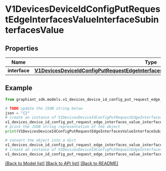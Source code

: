 # V1DevicesDeviceIdConfigPutRequestEdgeInterfacesValueInterfaceSubinterfacesValue


## Properties

Name | Type | Description | Notes
------------ | ------------- | ------------- | -------------
**interface** | [**V1DevicesDeviceIdConfigPutRequestEdgeInterfacesValueInterfaceSubinterfacesValueInterface**](V1DevicesDeviceIdConfigPutRequestEdgeInterfacesValueInterfaceSubinterfacesValueInterface.md) |  | [optional] 

## Example

```python
from graphiant_sdk.models.v1_devices_device_id_config_put_request_edge_interfaces_value_interface_subinterfaces_value import V1DevicesDeviceIdConfigPutRequestEdgeInterfacesValueInterfaceSubinterfacesValue

# TODO update the JSON string below
json = "{}"
# create an instance of V1DevicesDeviceIdConfigPutRequestEdgeInterfacesValueInterfaceSubinterfacesValue from a JSON string
v1_devices_device_id_config_put_request_edge_interfaces_value_interface_subinterfaces_value_instance = V1DevicesDeviceIdConfigPutRequestEdgeInterfacesValueInterfaceSubinterfacesValue.from_json(json)
# print the JSON string representation of the object
print(V1DevicesDeviceIdConfigPutRequestEdgeInterfacesValueInterfaceSubinterfacesValue.to_json())

# convert the object into a dict
v1_devices_device_id_config_put_request_edge_interfaces_value_interface_subinterfaces_value_dict = v1_devices_device_id_config_put_request_edge_interfaces_value_interface_subinterfaces_value_instance.to_dict()
# create an instance of V1DevicesDeviceIdConfigPutRequestEdgeInterfacesValueInterfaceSubinterfacesValue from a dict
v1_devices_device_id_config_put_request_edge_interfaces_value_interface_subinterfaces_value_from_dict = V1DevicesDeviceIdConfigPutRequestEdgeInterfacesValueInterfaceSubinterfacesValue.from_dict(v1_devices_device_id_config_put_request_edge_interfaces_value_interface_subinterfaces_value_dict)
```
[[Back to Model list]](../README.md#documentation-for-models) [[Back to API list]](../README.md#documentation-for-api-endpoints) [[Back to README]](../README.md)


